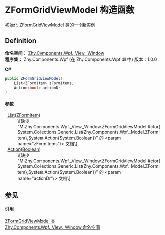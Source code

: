 # ZFormGridViewModel 构造函数


初始化 <a href="T_Zhy_Components_Wpf__View__Window_ZFormGridViewModel.md">ZFormGridViewModel</a> 类的一个新实例



## Definition
**命名空间：** <a href="N_Zhy_Components_Wpf__View__Window.md">Zhy.Components.Wpf._View._Window</a>  
**程序集：** Zhy.Components.Wpf (在 Zhy.Components.Wpf.dll 中) 版本：1.0.0

**C#**
``` C#
public ZFormGridViewModel(
	List<ZFormItem> zFormItems,
	Action<bool> actionDr
)
```



#### 参数
<dl><dt>  <a href="https://learn.microsoft.com/dotnet/api/system.collections.generic.list-1" target="_blank" rel="noopener noreferrer">List</a>(<a href="T_Zhy_Components_Wpf__Model_ZFormItem.md">ZFormItem</a>)</dt><dd>\[缺少 "M:Zhy.Components.Wpf._View._Window.ZFormGridViewModel.#ctor(System.Collections.Generic.List{Zhy.Components.Wpf._Model.ZFormItem},System.Action{System.Boolean})" 的 &lt;param name="zFormItems"/&gt; 文档\]</dd><dt>  <a href="https://learn.microsoft.com/dotnet/api/system.action-1" target="_blank" rel="noopener noreferrer">Action</a>(<a href="https://learn.microsoft.com/dotnet/api/system.boolean" target="_blank" rel="noopener noreferrer">Boolean</a>)</dt><dd>\[缺少 "M:Zhy.Components.Wpf._View._Window.ZFormGridViewModel.#ctor(System.Collections.Generic.List{Zhy.Components.Wpf._Model.ZFormItem},System.Action{System.Boolean})" 的 &lt;param name="actionDr"/&gt; 文档\]</dd></dl>

## 参见


#### 引用
<a href="T_Zhy_Components_Wpf__View__Window_ZFormGridViewModel.md">ZFormGridViewModel 类</a>  
<a href="N_Zhy_Components_Wpf__View__Window.md">Zhy.Components.Wpf._View._Window 命名空间</a>  
